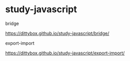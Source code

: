 # study-javascript

bridge

https://dittybox.github.io/study-javascript/bridge/

export-import

https://dittybox.github.io/study-javascript/export-import/
